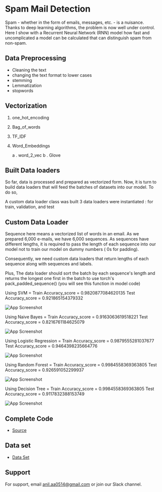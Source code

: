 
# Spam Mail Detection

Spam - whether in the form of emails, messages, etc. - is a nuisance. Thanks to deep learning algorithms, the problem is now well under control. Here I show with a Recurrent Neural Network (RNN) model how fast and uncomplicated a model can be calculated that can distinguish spam from non-spam.


## Data Preprocessing

 - Cleaning the text 
 - changing the text format to lower cases
 - stemming 
 - Lemmatization
 - stopwords
## Vectorization


1. one_hot_encoding
2. Bag_of_words
3. TF_IDF
4. Word_Embeddings

     a . word_2_vec
     b . Glove 
## Built Data loaders

So far, data is processed and prepared as vectorized form. Now, it is turn to build data loaders that will feed the batches of datasets into our model.
To do so,

A custom data loader class was built 3 data loaders were instantiated : for train, validation, and test
## Custom Data Loader

Sequence here means a vectorized list of words in an email. As we prepared 6,000 e-mails, we have 6,000 sequences.
As sequences have different lengths, it is required to pass the length of each sequence into our model not to train our model on dummy numbers 
( 0s for padding).

Consequently, we need custom data loaders that return lengths of each sequence along with sequences and labels.

Plus, The data loader should sort the batch by each sequence's length and returns the longest one first in the batch to use torch's pack_padded_sequence() (you will see this function in model code)



Using SVM = Train Accuracy_score = 0.9820877084620135 Test Accuracy_score = 0.921865154379332



![App Screenshot](https://raw.githubusercontent.com/Anil0205/Spam-Mail-Detection/main/Images/2.png)




Using Naive Bayes = Train Accuracy_score = 0.9163063619518221 Test Accuracy_score = 0.8216761184625079



![App Screenshot](https://raw.githubusercontent.com/Anil0205/Spam-Mail-Detection/main/Images/3.png)




Using Logistic Regression = Train Accuracy_score = 0.9879555281037677 Test Accuracy_score = 0.9464398235664776



![App Screenshot](https://raw.githubusercontent.com/Anil0205/Spam-Mail-Detection/main/Images/download.jpeg)


Using Random Forest = Train Accuracy_score = 0.9984558369363805 Test Accuracy_score = 0.926591052299937



![App Screenshot](https://raw.githubusercontent.com/Anil0205/Spam-Mail-Detection/main/Images/5.png)


Using Decision Tree = Train Accuracy_score = 0.9984558369363805 Test Accuracy_score = 0.9117832388153749



![App Screenshot](https://raw.githubusercontent.com/Anil0205/Spam-Mail-Detection/main/Images/6.PNG)


## Complete Code


- [Source](https://github.com/Anil0205/Spam-Mail-Detection/blob/main/sms-spam-ham-classification-using-nlp.ipynb) 
 
 
## Data set

- [Data Set](https://github.com/Anil0205/Spam-Mail-Detection/blob/main/spam.csv)

## Support

For support, email anil.aa0514@gmail.com or join our Slack channel.

